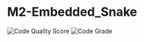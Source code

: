# M2-Embedded_Snake

![Code Quality Score](https://api.codiga.io/project/30170/score/svg)
![Code Grade](https://api.codiga.io/project/30170/status/svg)
